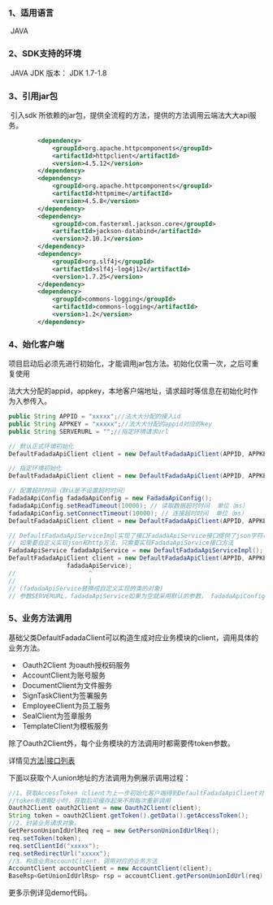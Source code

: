 ### **1、适用语言**

​	JAVA

### **2、SDK支持的环境**

​	JAVA JDK 版本：  JDK 1.7-1.8

### 3、引用jar包

​		引入sdk 所依赖的jar包，提供全流程的方法，提供的方法调用云端法大大api服务。

```xml
        <dependency>
            <groupId>org.apache.httpcomponents</groupId>
            <artifactId>httpclient</artifactId>
            <version>4.5.12</version>
        </dependency>
        <dependency>
            <groupId>org.apache.httpcomponents</groupId>
            <artifactId>httpmime</artifactId>
            <version>4.5.8</version>
        </dependency>
        <dependency>
            <groupId>com.fasterxml.jackson.core</groupId>
            <artifactId>jackson-databind</artifactId>
            <version>2.10.1</version>
        </dependency>
        <dependency>
            <groupId>org.slf4j</groupId>
            <artifactId>slf4j-log4j12</artifactId>
            <version>1.7.25</version>
        </dependency>
        <dependency>
            <groupId>commons-logging</groupId>
            <artifactId>commons-logging</artifactId>
            <version>1.2</version>
        </dependency>

```



### 4、始化客户端

​		项目启动后必须先进行初始化，才能调用jar包方法。初始化仅需一次，之后可重复使用

​		法大大分配的appid，appkey，本地客户端地址，请求超时等信息在初始化时作为入参传入。

```java
public String APPID = "xxxxx";//法大大分配的接入id
public String APPKEY = "xxxxx";//法大大分配的appid对应的key
public String SERVERURL = "";//指定环境请求url

// 默认正式环境初始化
DefaultFadadaApiClient client = new DefaultFadadaApiClient(APPID, APPKEY);

// 指定环境初始化
DefaultFadadaApiClient client = new DefaultFadadaApiClient(APPID, APPKEY, SERVERURL);

// 配置超时时间（默认是不设置超时时间）
FadadaApiConfig fadadaApiConfig = new FadadaApiConfig();
fadadaApiConfig.setReadTimeout(10000); // 读取数据超时时间  单位（ms）
fadadaApiConfig.setConnectTimeout(10000); // 连接超时时间  单位（ms）
DefaultFadadaApiClient client = new DefaultFadadaApiClient(APPID, APPKEY, SERVERURL, fadadaApiConfig);

// DefaultFadadaApiServiceImpl实现了接口FadadaApiService接口提供了json字符串转换以及http请求方法
// 如果要自定义实现json和http方法，只需要实现FadadaApiService接口方法
FadadaApiService fadadaApiService = new DefaultFadadaApiServiceImpl();
DefaultFadadaApiClient client = new DefaultFadadaApiClient(APPID, APPKEY, SERVERURL, fadadaApiConfig,
                fadadaApiService);
//                    ^
//                    |   
// (fadadaApiService替换成自定义实现的类的对象)
// 参数SERVERURL，fadadaApiService如果为空就采用默认的参数， fadadaApiConfig为空就默认不设置超时时间
```



### 5、业务方法调用

​		基础父类DefaultFadadaClient可以构造生成对应业务模块的client，调用具体的业务方法。

- ​	Oauth2Client 为oauth授权码服务	
- ​ AccountClient为账号服务 
- ​	DocumentClient为文件服务
- ​	SignTaskClient为签署服务
- ​ EmployeeClient为员工服务
- ​ SealClient为签章服务
- ​ TemplateClient为模板服务

除了Oauth2Client外，每个业务模块的方法调用时都需要传token参数。

详情见[方法|接口列表](#方法|接口列表)

下面以获取个人union地址的方法调用为例展示调用过程：

```java
//1、获取AccessToken（client为上一步初始化客户端得到DefaultFadadaApiClient对象）
//token有效期2小时，获取后可缓存起来不用每次重新调用
Oauth2Client oauth2Client = new Oauth2Client(client);
String token = oauth2Client.getToken().getData().getAccessToken();
//2、封装业务请求对象。
GetPersonUnionIdUrlReq req = new GetPersonUnionIdUrlReq();
req.setToken(token);
req.setClientId("xxxxx");
req.setRedirectUrl("xxxxx");
//3、构造业务accountClient，调用对应的业务方法
AccountClient accountClient = new AccountClient(client);
BaseRsp<GetUnionIdUrlRsp> rsp = accountClient.getPersonUnionIdUrl(req);
```

更多示例详见demo代码。
